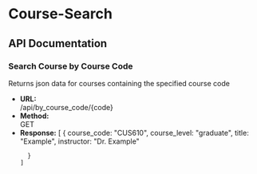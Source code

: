 # Course-Search
## API Documentation

### Search Course by Course Code
Returns json data for courses containing the specified course code

<ul>
  <li>
    <b>URL:</b>
    <br/>
    /api/by_course_code/{code}
  </li>
  <li>
    <b>Method:</b>
    <br/>
    GET
  </li>
  <li>
    <b>Response:</b>
    [
      {
        course_code: "CUS610",
        course_level: "graduate",
        title: "Example",
        instructor: "Dr. Example"
        
      }
    ]
  </li>
</ul>